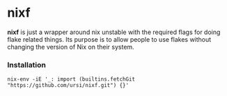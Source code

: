 # nixf

**nixf** is just a wrapper around nix unstable with the required flags for doing flake related things. Its purpose is to allow people to use flakes without changing the version of Nix on their system.

### Installation

`nix-env -iE '_: import (builtins.fetchGit "https://github.com/ursi/nixf.git") {}'`

